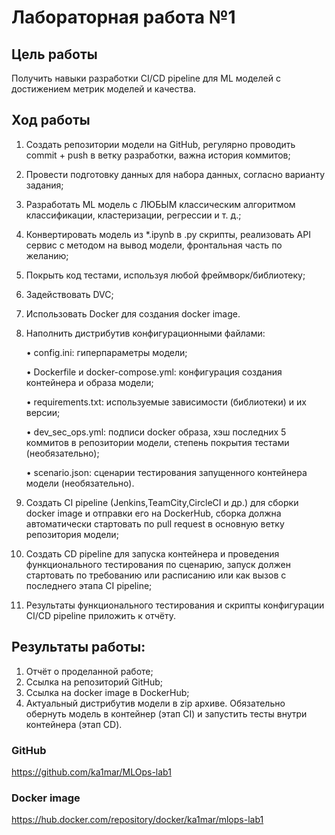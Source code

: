 # Лабораторная работа №1
## Цель работы
Получить навыки разработки CI/CD pipeline для ML моделей с достижением
метрик моделей и качества.

## Ход работы
1. Создать репозитории модели на GitHub, регулярно проводить commit + push в ветку разработки, важна история коммитов;
2. Провести подготовку данных для набора данных, согласно варианту задания;
3. Разработать ML модель с ЛЮБЫМ классическим алгоритмом классификации, кластеризации, регрессии и т. д.;
4. Конвертировать модель из *.ipynb в .py скрипты, реализовать API сервис с методом на вывод модели, фронтальная часть по желанию;
5. Покрыть код тестами, используя любой фреймворк/библиотеку;
6. Задействовать DVC;
7. Использовать Docker для создания docker image.
8. Наполнить дистрибутив конфигурационными файлами:
   
   • config.ini: гиперпараметры модели;

   • Dockerfile и docker-compose.yml: конфигурация создания контейнера и образа модели;

   • requirements.txt: используемые зависимости (библиотеки) и их версии;

   • dev_sec_ops.yml: подписи docker образа, хэш последних 5 коммитов в репозитории модели, степень покрытия тестами (необязательно);

   • scenario.json: сценарии тестирования запущенного контейнера модели (необязательно).
10. Создать CI pipeline (Jenkins,TeamCity,CircleCI и др.) для сборки docker image и отправки его на DockerHub, сборка должна автоматически стартовать по pull request в основную ветку репозитория модели;
11. Создать CD pipeline для запуска контейнера и проведения функционального тестирования по сценарию, запуск должен стартовать по требованию или расписанию или как вызов с последнего этапа CI pipeline;
12. Результаты функционального тестирования и скрипты конфигурации CI/CD pipeline приложить к отчёту.

## Результаты работы:
1. Отчёт о проделанной работе;
2. Ссылка на репозиторий GitHub;
3. Ссылка на docker image в DockerHub;
4. Актуальный дистрибутив модели в zip архиве.
Обязательно обернуть модель в контейнер (этап CI) и запустить тесты внутри контейнера (этап CD).



### GitHub
https://github.com/ka1mar/MLOps-lab1
### Docker image
https://hub.docker.com/repository/docker/ka1mar/mlops-lab1
